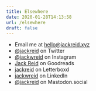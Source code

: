 ```yaml
---
title: Elsewhere
date: 2020-01-28T14:13:58
url: /elsewhere
draft: false
---
```


- Email me at [hello@jackreid.xyz](mailto:hello@jackreid.xyz)
- [@jackreid](https://twitter.com/jackreid) on Twitter
- [@jackwreid](https://instagram.com/jackwreid) on Instagram
- [Jack Reid](https://www.goodreads.com/user/show/54047855-jack-reid) on Goodreads
- [jackreid](https://letterboxd.com/jackreid/) on Letterboxd
- [jackwreid](https://linkedin.com/in/jackwreid) on LinkedIn
- [@jackreid](https://mastodon.social/@jackreid) on Mastodon.social
